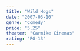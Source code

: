 ```yaml
---
title: "Wild Hogs"
date: "2007-03-10"
genre: "Comedy"
price: "5.25"
theater: "Carmike Cinemas"
rating: "PG-13"
---
```

